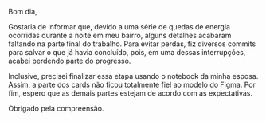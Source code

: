 Bom dia,

Gostaria de informar que, devido a uma série de quedas de energia ocorridas durante a noite em meu bairro, alguns detalhes acabaram faltando na parte final do trabalho. Para evitar perdas, fiz diversos commits para salvar o que já havia concluído, pois, em uma dessas interrupções, acabei perdendo parte do progresso.

Inclusive, precisei finalizar essa etapa usando o notebook da minha esposa. Assim, a parte dos cards não ficou totalmente fiel ao modelo do Figma. Por fim, espero que as demais partes estejam de acordo com as expectativas.

Obrigado pela compreensão.
